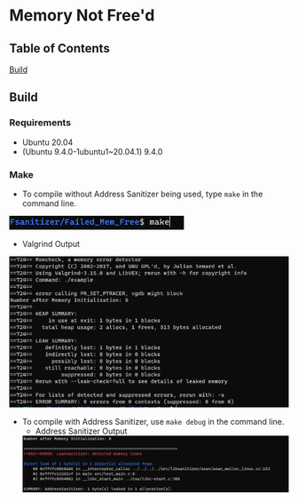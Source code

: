 # Memory Not Free'd

## Table of Contents
  [Build](#build)
  
## Build

### Requirements
- Ubuntu 20.04
- (Ubuntu 9.4.0-1ubuntu1~20.04.1) 9.4.0

### Make
- To compile without Address Sanitizer being used, type ```make``` in the command line.<br>
<img src="images/Capture.PNG">

  - Valgrind Output
  <img src="images/valgrind.PNG"> 

- To compile with Address Sanitizer, use ```make debug``` in the command line.<br>
  - Address Sanitizer Output
  <img src="images/address_sanitizer.PNG"> 
